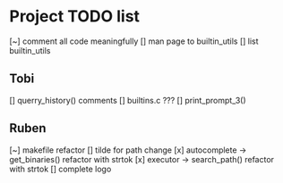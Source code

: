 # Project TODO list

[~] comment all code meaningfully
[] man page to builtin_utils
[] list builtin_utils

## Tobi

[] querry_history() comments
[] builtins.c ???
[] print_prompt_3()

## Ruben

[~] makefile refactor
[] tilde for path change
[x] autocomplete -> get_binaries() refactor with strtok
[x] executor -> search_path() refactor with strtok
[] complete logo
